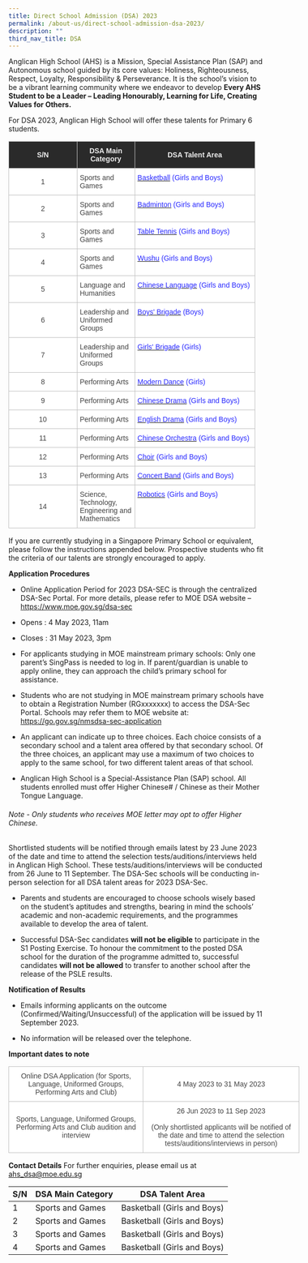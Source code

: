 ```yaml
---
title: Direct School Admission (DSA) 2023
permalink: /about-us/direct-school-admission-dsa-2023/
description: ""
third_nav_title: DSA
---
```

Anglican High School (AHS) is a Mission, Special Assistance Plan (SAP) and Autonomous school guided by its core values: Holiness, Righteousness, Respect, Loyalty, Responsibility &amp; Perseverance. It is the school’s vision to be a vibrant learning community where we endeavor to develop **Every AHS Student to be a Leader – Leading Honourably, Learning for Life, Creating Values for Others.** 

For DSA 2023, Anglican High School will offer these talents for Primary 6 students.

<table style="border-collapse:collapse;border-spacing:0;table-layout: fixed; width: 487px" class="tg"><colgroup><col style="width: 135.003906px"><col style="width: 114.003906px"><col style="width: 238.003906px"></colgroup><thead><tr><th style="background-color:#2A2A2A;border-color:#c0c0c0;border-style:solid;border-width:1px;color:#EEE;font-family:Arial, sans-serif;font-size:14px;font-weight:bold;overflow:hidden;padding:10px 5px;text-align:center;vertical-align:middle;word-break:normal"><span style="color:#EEE;background-color:#2A2A2A">S/N</span></th><th style="background-color:#2A2A2A;border-color:#c0c0c0;border-style:solid;border-width:1px;color:#EEE;font-family:Arial, sans-serif;font-size:14px;font-weight:bold;overflow:hidden;padding:10px 5px;text-align:center;vertical-align:middle;word-break:normal"><span style="color:#EEE;background-color:#2A2A2A">DSA Main Category</span></th><th style="background-color:#2A2A2A;border-color:#c0c0c0;border-style:solid;border-width:1px;color:#EEE;font-family:Arial, sans-serif;font-size:14px;font-weight:bold;overflow:hidden;padding:10px 5px;text-align:center;vertical-align:middle;word-break:normal"><span style="color:#EEE;background-color:#2A2A2A">DSA Talent Area</span></th></tr></thead><tbody><tr><td style="background-color:#FFF;border-color:#c0c0c0;border-style:solid;border-width:1px;color:#434343;font-family:Arial, sans-serif;font-size:14px;overflow:hidden;padding:10px 5px;text-align:center;vertical-align:middle;word-break:normal">1</td><td style="background-color:#FFF;border-color:#c0c0c0;border-style:solid;border-width:1px;color:#434343;font-family:Arial, sans-serif;font-size:14px;overflow:hidden;padding:10px 5px;text-align:left;vertical-align:middle;word-break:normal">Sports and Games</td><td style="background-color:#FFF;border-color:#c0c0c0;border-style:solid;border-width:1px;color:#2828FF;font-family:Arial, sans-serif;font-size:14px;overflow:hidden;padding:10px 5px;text-align:left;vertical-align:top;word-break:normal"><a href="/about-us/direct-school-admission-dsa-2022/sports"><span style="font-weight:400;text-decoration:none;color:#2828FF">Basketball</span></a> (Girls and Boys)</td></tr><tr><td style="background-color:#FFF;border-color:#c0c0c0;border-style:solid;border-width:1px;color:#434343;font-family:Arial, sans-serif;font-size:14px;overflow:hidden;padding:10px 5px;text-align:center;vertical-align:middle;word-break:normal">2</td><td style="background-color:#FFF;border-color:#c0c0c0;border-style:solid;border-width:1px;color:#434343;font-family:Arial, sans-serif;font-size:14px;overflow:hidden;padding:10px 5px;text-align:left;vertical-align:middle;word-break:normal">Sports and Games</td><td style="background-color:#FFF;border-color:#c0c0c0;border-style:solid;border-width:1px;color:#2828FF;font-family:Arial, sans-serif;font-size:14px;overflow:hidden;padding:10px 5px;text-align:left;vertical-align:top;word-break:normal"><a href="/about-us/direct-school-admission-dsa-2022/sports"><span style="font-weight:400;text-decoration:none;color:#2828FF">Badminton</span></a> (Girls and Boys)</td></tr><tr><td style="background-color:#FFF;border-color:#c0c0c0;border-style:solid;border-width:1px;color:#434343;font-family:Arial, sans-serif;font-size:14px;overflow:hidden;padding:10px 5px;text-align:center;vertical-align:middle;word-break:normal">3</td><td style="background-color:#FFF;border-color:#c0c0c0;border-style:solid;border-width:1px;color:#434343;font-family:Arial, sans-serif;font-size:14px;overflow:hidden;padding:10px 5px;text-align:left;vertical-align:middle;word-break:normal">Sports and Games</td><td style="background-color:#FFF;border-color:#c0c0c0;border-style:solid;border-width:1px;color:#2828FF;font-family:Arial, sans-serif;font-size:14px;overflow:hidden;padding:10px 5px;text-align:left;vertical-align:top;word-break:normal"><a href="/about-us/direct-school-admission-dsa-2022/sports"><span style="font-weight:400;text-decoration:none;color:#2828FF">Table Tennis</span></a> (Girls and Boys)</td></tr><tr><td style="background-color:#FFF;border-color:#c0c0c0;border-style:solid;border-width:1px;color:#434343;font-family:Arial, sans-serif;font-size:14px;overflow:hidden;padding:10px 5px;text-align:center;vertical-align:middle;word-break:normal">4</td><td style="background-color:#FFF;border-color:#c0c0c0;border-style:solid;border-width:1px;color:#434343;font-family:Arial, sans-serif;font-size:14px;overflow:hidden;padding:10px 5px;text-align:left;vertical-align:middle;word-break:normal">Sports and Games</td><td style="background-color:#FFF;border-color:#c0c0c0;border-style:solid;border-width:1px;color:#2828FF;font-family:Arial, sans-serif;font-size:14px;overflow:hidden;padding:10px 5px;text-align:left;vertical-align:top;word-break:normal"><a href="/about-us/direct-school-admission-dsa-2022/sports"><span style="font-weight:400;text-decoration:none;color:#2828FF">Wushu</span></a> (Girls and Boys)</td></tr><tr><td style="background-color:#FFF;border-color:#c0c0c0;border-style:solid;border-width:1px;color:#434343;font-family:Arial, sans-serif;font-size:14px;overflow:hidden;padding:10px 5px;text-align:center;vertical-align:middle;word-break:normal">5</td><td style="background-color:#FFF;border-color:#c0c0c0;border-style:solid;border-width:1px;color:#434343;font-family:Arial, sans-serif;font-size:14px;overflow:hidden;padding:10px 5px;text-align:left;vertical-align:middle;word-break:normal">Language and Humanities</td><td style="background-color:#FFF;border-color:#c0c0c0;border-style:solid;border-width:1px;color:#2828FF;font-family:Arial, sans-serif;font-size:14px;overflow:hidden;padding:10px 5px;text-align:left;vertical-align:top;word-break:normal"><a href="/about-us/direct-school-admission-dsa-2022/language"><span style="font-weight:400;text-decoration:none;color:#2828FF">Chinese Language</span></a> (Girls and Boys)</td></tr><tr><td style="background-color:#FFF;border-color:#c0c0c0;border-style:solid;border-width:1px;color:#434343;font-family:Arial, sans-serif;font-size:14px;overflow:hidden;padding:10px 5px;text-align:center;vertical-align:middle;word-break:normal">6</td><td style="background-color:#FFF;border-color:#c0c0c0;border-style:solid;border-width:1px;color:#434343;font-family:Arial, sans-serif;font-size:14px;overflow:hidden;padding:10px 5px;text-align:left;vertical-align:middle;word-break:normal">Leadership and Uniformed Groups</td><td style="background-color:#FFF;border-color:#c0c0c0;border-style:solid;border-width:1px;color:#2828FF;font-family:Arial, sans-serif;font-size:14px;overflow:hidden;padding:10px 5px;text-align:left;vertical-align:top;word-break:normal"><a href="/about-us/direct-school-admission-dsa-2022/uniform-groups-ug"><span style="font-weight:400;text-decoration:none;color:#2828FF">Boys' Brigade</span></a> (Boys)</td></tr><tr><td style="background-color:#FFF;border-color:#c0c0c0;border-style:solid;border-width:1px;color:#434343;font-family:Arial, sans-serif;font-size:14px;overflow:hidden;padding:10px 5px;text-align:center;vertical-align:middle;word-break:normal">7</td><td style="background-color:#FFF;border-color:#c0c0c0;border-style:solid;border-width:1px;color:#434343;font-family:Arial, sans-serif;font-size:14px;overflow:hidden;padding:10px 5px;text-align:left;vertical-align:middle;word-break:normal">Leadership and Uniformed Groups</td><td style="background-color:#FFF;border-color:#c0c0c0;border-style:solid;border-width:1px;color:#2828FF;font-family:Arial, sans-serif;font-size:14px;overflow:hidden;padding:10px 5px;text-align:left;vertical-align:top;word-break:normal"><a href="/about-us/direct-school-admission-dsa-2022/uniform-groups-ug"><span style="font-weight:400;text-decoration:none;color:#2828FF">Girls' Brigade</span></a> (Girls)</td></tr><tr><td style="background-color:#FFF;border-color:#c0c0c0;border-style:solid;border-width:1px;color:#434343;font-family:Arial, sans-serif;font-size:14px;overflow:hidden;padding:10px 5px;text-align:center;vertical-align:middle;word-break:normal">8</td><td style="background-color:#FFF;border-color:#c0c0c0;border-style:solid;border-width:1px;color:#434343;font-family:Arial, sans-serif;font-size:14px;overflow:hidden;padding:10px 5px;text-align:left;vertical-align:middle;word-break:normal">Performing Arts</td><td style="background-color:#FFF;border-color:#c0c0c0;border-style:solid;border-width:1px;color:#2828FF;font-family:Arial, sans-serif;font-size:14px;overflow:hidden;padding:10px 5px;text-align:left;vertical-align:top;word-break:normal"><a href="/about-us/direct-school-admission-dsa-2022/performing-arts-pa"><span style="font-weight:400;text-decoration:none;color:#2828FF">Modern Dance</span></a> (Girls)<br></td></tr><tr><td style="background-color:#FFF;border-color:#c0c0c0;border-style:solid;border-width:1px;color:#434343;font-family:Arial, sans-serif;font-size:14px;overflow:hidden;padding:10px 5px;text-align:center;vertical-align:middle;word-break:normal">9</td><td style="background-color:#FFF;border-color:#c0c0c0;border-style:solid;border-width:1px;color:#434343;font-family:Arial, sans-serif;font-size:14px;overflow:hidden;padding:10px 5px;text-align:left;vertical-align:middle;word-break:normal">Performing Arts</td><td style="background-color:#FFF;border-color:#c0c0c0;border-style:solid;border-width:1px;color:#2828FF;font-family:Arial, sans-serif;font-size:14px;overflow:hidden;padding:10px 5px;text-align:left;vertical-align:top;word-break:normal"><a href="/about-us/direct-school-admission-dsa-2022/performing-arts-pa"><span style="font-weight:400;text-decoration:none;color:#2828FF">Chinese Drama</span></a> (Girls and Boys)</td></tr><tr><td style="background-color:#FFF;border-color:#c0c0c0;border-style:solid;border-width:1px;color:#434343;font-family:Arial, sans-serif;font-size:14px;overflow:hidden;padding:10px 5px;text-align:center;vertical-align:middle;word-break:normal">10</td>
<td style="background-color:#FFF;border-color:#c0c0c0;border-style:solid;border-width:1px;color:#434343;font-family:Arial, sans-serif;font-size:14px;overflow:hidden;padding:10px 5px;text-align:left;vertical-align:middle;word-break:normal">Performing Arts </td><td style="background-color:#FFF;border-color:#c0c0c0;border-style:solid;border-width:1px;color:#2828FF;font-family:Arial, sans-serif;font-size:14px;overflow:hidden;padding:10px 5px;text-align:left;vertical-align:top;word-break:normal"><a href="/about-us/direct-school-admission-dsa-2022/performing-arts-pa"><span style="font-weight:400;text-decoration:none;color:#2828FF">English Drama</span></a> (Girls and Boys)</td></tr><tr><td style="background-color:#FFF;border-color:#c0c0c0;border-style:solid;border-width:1px;color:#434343;font-family:Arial, sans-serif;font-size:14px;overflow:hidden;padding:10px 5px;text-align:center;vertical-align:middle;word-break:normal">11</td><td style="background-color:#FFF;border-color:#c0c0c0;border-style:solid;border-width:1px;color:#434343;font-family:Arial, sans-serif;font-size:14px;overflow:hidden;padding:10px 5px;text-align:left;vertical-align:middle;word-break:normal">Performing Arts</td><td style="background-color:#FFF;border-color:#c0c0c0;border-style:solid;border-width:1px;color:#2828FF;font-family:Arial, sans-serif;font-size:14px;overflow:hidden;padding:10px 5px;text-align:left;vertical-align:top;word-break:normal"><a href="/about-us/direct-school-admission-dsa-2022/performing-arts-pa"><span style="font-weight:400;text-decoration:none;color:#2828FF">Chinese Orchestra</span></a> (Girls and Boys)</td></tr><tr><td style="background-color:#FFF;border-color:#c0c0c0;border-style:solid;border-width:1px;color:#434343;font-family:Arial, sans-serif;font-size:14px;overflow:hidden;padding:10px 5px;text-align:center;vertical-align:middle;word-break:normal">12</td><td style="background-color:#FFF;border-color:#c0c0c0;border-style:solid;border-width:1px;color:#434343;font-family:Arial, sans-serif;font-size:14px;overflow:hidden;padding:10px 5px;text-align:left;vertical-align:middle;word-break:normal">Performing Arts</td><td style="background-color:#FFF;border-color:#c0c0c0;border-style:solid;border-width:1px;color:#2828FF;font-family:Arial, sans-serif;font-size:14px;overflow:hidden;padding:10px 5px;text-align:left;vertical-align:top;word-break:normal"><a href="/about-us/direct-school-admission-dsa-2022/performing-arts-pa"><span style="font-weight:400;text-decoration:none;color:#2828FF">Choir</span></a> (Girls and Boys)</td></tr><tr><td style="background-color:#FFF;border-color:#c0c0c0;border-style:solid;border-width:1px;color:#434343;font-family:Arial, sans-serif;font-size:14px;overflow:hidden;padding:10px 5px;text-align:center;vertical-align:middle;word-break:normal">13</td><td style="background-color:#FFF;border-color:#c0c0c0;border-style:solid;border-width:1px;color:#434343;font-family:Arial, sans-serif;font-size:14px;overflow:hidden;padding:10px 5px;text-align:left;vertical-align:middle;word-break:normal">Performing Arts</td><td style="background-color:#FFF;border-color:#c0c0c0;border-style:solid;border-width:1px;color:#2828FF;font-family:Arial, sans-serif;font-size:14px;overflow:hidden;padding:10px 5px;text-align:left;vertical-align:top;word-break:normal"><a href="/about-us/direct-school-admission-dsa-2022/performing-arts-pa"><span style="font-weight:400;text-decoration:none;color:#2828FF">Concert Band</span></a> (Girls and Boys)</td></tr><tr><td style="background-color:#FFF;border-color:#c0c0c0;border-style:solid;border-width:1px;color:#434343;font-family:Arial, sans-serif;font-size:14px;overflow:hidden;padding:10px 5px;text-align:center;vertical-align:middle;word-break:normal">14</td><td style="background-color:#FFF;border-color:#c0c0c0;border-style:solid;border-width:1px;color:#434343;font-family:Arial, sans-serif;font-size:14px;overflow:hidden;padding:10px 5px;text-align:left;vertical-align:middle;word-break:normal">Science, Technology, Engineering and Mathematics </td><td style="background-color:#FFF;border-color:#c0c0c0;border-style:solid;border-width:1px;color:#2828FF;font-family:Arial, sans-serif;font-size:14px;overflow:hidden;padding:10px 5px;text-align:left;vertical-align:top;word-break:normal"><a href="/about-us/direct-school-admission-dsa-2022/club"><span style="font-weight:400;text-decoration:none;color:#2828FF">Robotics</span></a> (Girls and Boys)</td></tr></tbody></table>


If you are currently studying in a Singapore Primary School or equivalent, please follow the instructions appended below. Prospective students who fit the criteria of our talents are strongly encouraged to apply. 

**Application Procedures**

- Online Application Period for 2023 DSA-SEC is through the centralized DSA-Sec Portal. For more details, please refer to MOE DSA website – https://www.moe.gov.sg/dsa-sec

- Opens : 4 May 2023, 11am
- Closes : 31 May 2023, 3pm

- For applicants studying in MOE mainstream primary schools: Only one parent’s SingPass is needed to log in. If parent/guardian is unable to apply online, they can approach the child’s primary school for assistance.

- Students who are not studying in MOE mainstream primary schools have to obtain a Registration Number (RGxxxxxxx) to access the DSA-Sec Portal. Schools may refer them to MOE website at: https://go.gov.sg/nmsdsa-sec-application

- An applicant can indicate up to three choices. Each choice consists of a secondary school and a talent area offered by that secondary school. Of the three choices, an applicant may use a maximum of two choices to apply to the same school, for two different talent areas of that school.

- Anglican High School is a Special-Assistance Plan (SAP) school. All students enrolled must offer Higher Chinese# / Chinese as their Mother Tongue Language. 

###### Note - Only students who receives MOE letter may opt to offer Higher Chinese.

Shortlisted students will be notified through emails latest by 23 June 2023 of the date and time to attend the selection tests/auditions/interviews held in Anglican High School. These tests/auditions/interviews will be conducted from 26 June to 11 September. The DSA-Sec schools will be conducting in-person selection for all DSA talent areas for 2023 DSA-Sec.

- Parents and students are encouraged to choose schools wisely based on the student’s aptitudes and strengths, bearing in mind the schools’ academic and non-academic requirements, and the programmes available to develop the area of talent.

- Successful DSA-Sec candidates **will not be eligible** to participate in the S1 Posting Exercise. To honour the commitment to the posted DSA school for the duration of the programme admitted to, successful candidates **will not be allowed** to transfer to another school after the release of the PSLE results.

**Notification of Results**

- Emails informing applicants on the outcome (Confirmed/Waiting/Unsuccessful) of the application will be issued by 11 September 2023.

- No information will be released over the telephone.


**Important dates to note**

<table style="border-collapse:collapse;border-spacing:0;table-layout: fixed; width: 574px" class="tg"><colgroup><col style="width: 266.003906px"><col style="width: 308.003906px"></colgroup><thead><tr><th style="background-color:#FFF;border-color:#c0c0c0;border-style:solid;border-width:1px;color:#434343;font-family:Arial, sans-serif;font-size:14px;font-weight:normal;overflow:hidden;padding:10px 5px;text-align:center;vertical-align:middle;word-break:normal">Online DSA Application (for Sports, Language, Uniformed Groups, Performing Arts and Club)</th><th style="background-color:#FFF;border-color:#c0c0c0;border-style:solid;border-width:1px;color:#434343;font-family:Arial, sans-serif;font-size:14px;font-weight:normal;overflow:hidden;padding:10px 5px;text-align:center;vertical-align:middle;word-break:normal">4 May 2023 to 31 May 2023<br></th></tr></thead><tbody><tr><td style="background-color:#FFF;border-color:#c0c0c0;border-style:solid;border-width:1px;color:#434343;font-family:Arial, sans-serif;font-size:14px;overflow:hidden;padding:10px 5px;text-align:center;vertical-align:middle;word-break:normal">Sports, Language, Uniformed Groups, Performing Arts and Club audition and interview</td><td style="background-color:#FFF;border-color:#c0c0c0;border-style:solid;border-width:1px;color:#434343;font-family:Arial, sans-serif;font-size:14px;overflow:hidden;padding:10px 5px;text-align:center;vertical-align:middle;word-break:normal">26 Jun 2023 to 11 Sep 2023<br><br>(Only shortlisted applicants will be notified of the date and time to attend the selection tests/auditions/interviews in person)</td></tr></tbody></table>

**Contact Details**
For further enquiries, please email us at ahs_dsa@moe.edu.sg




| S/N | DSA Main Category | DSA Talent Area |
| -------- | -------- | -------- |
| 1     | Sports and Games     | Basketball (Girls and Boys)    |
| 2     | Sports and Games     | Basketball (Girls and Boys)    |
| 3     | Sports and Games     | Basketball (Girls and Boys)    |
| 4     | Sports and Games     | Basketball (Girls and Boys)    |

